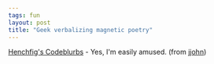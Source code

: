 ```yaml
---
tags: fun
layout: post
title: "Geek verbalizing magnetic poetry"
---
```




<a href="http://www.ubergeek.tv/blurbfest/">Henchfig's Codeblurbs</a> - Yes, I'm easily amused. (from <a href="http://use.perl.org/~jjohn/journal/16974">jjohn</a>)


